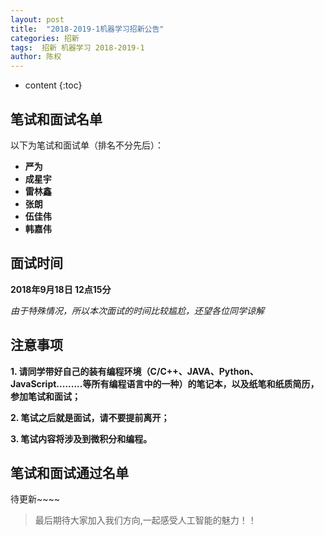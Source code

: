```yaml
---
layout: post
title:  "2018-2019-1机器学习招新公告"
categories: 招新
tags:  招新 机器学习 2018-2019-1
author: 陈权
---
```


* content
{:toc}
## 笔试和面试名单

以下为笔试和面试单（排名不分先后）：

- **严为**
- **成星宇** 
- **雷林鑫** 
- **张朗**
- **伍佳伟**
- **韩嘉伟**



## 面试时间

**2018年9月18日 12点15分**

*由于特殊情况，所以本次面试的时间比较尴尬，还望各位同学谅解*

## 注意事项

**1. 请同学带好自己的装有编程环境（C/C++、JAVA、Python、JavaScript.........等所有编程语言中的一种）的笔记本，以及纸笔和纸质简历，参加笔试和面试；**

**2. 笔试之后就是面试，请不要提前离开；**

**3. 笔试内容将涉及到微积分和编程。**



## 笔试和面试通过名单



待更新~~~~





>  最后期待大家加入我们方向,一起感受人工智能的魅力！！